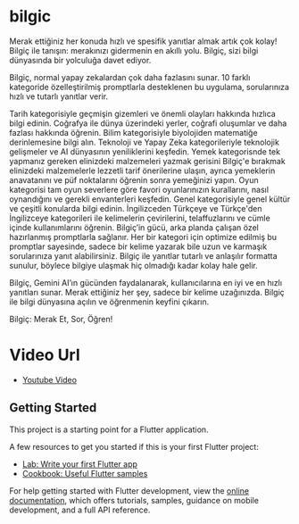 # bilgic

Merak ettiğiniz her konuda hızlı ve spesifik yanıtlar almak artık çok kolay! Bilgiç ile tanışın: merakınızı gidermenin en akıllı yolu. Bilgiç, sizi bilgi dünyasında bir yolculuğa davet ediyor.

Bilgiç, normal yapay zekalardan çok daha fazlasını sunar. 10 farklı kategoride özelleştirilmiş promptlarla desteklenen bu uygulama, sorularınıza hızlı ve tutarlı yanıtlar verir. 

Tarih kategorisiyle geçmişin gizemleri ve önemli olayları hakkında hızlıca bilgi edinin.
Coğrafya ile dünya üzerindeki yerler, coğrafi oluşumlar ve daha fazlası hakkında öğrenin.
Bilim kategorisiyle biyolojiden matematiğe derinlemesine bilgi alın.
Teknoloji ve Yapay Zeka kategorileriyle teknolojik gelişmeler ve AI dünyasının yeniliklerini keşfedin.
Yemek kategorisnde tek yapmanız gereken elinizdeki malzemeleri yazmak gerisini Bilgiç'e bırakmak elinizdeki malzemelerle lezzetli tarif önerilerine ulaşın, ayrıca yemeklerin anavatanını ve püf noktalarını öğrenin sonra yemeğinizi yapın.
Oyun kategorisi tam oyun severlere göre favori oyunlarınızın kurallarını, nasıl oynandığını ve gerekli envanterleri keşfedin.
Genel kategorisiyle genel kültür ve çeşitli konularda bilgi edinin.
İngilizceden Türkçeye ve Türkçe'den İngilizceye kategorileri ile kelimelerin çevirilerini, telaffuzlarını ve cümle içinde kullanımlarını öğrenin.
Bilgiç’in gücü, arka planda çalışan özel hazırlanmış promptlarla sağlanır. Her bir kategori için optimize edilmiş bu promptlar sayesinde, sadece bir kelime yazarak bile uzun ve karmaşık sorularınıza yanıt alabilirsiniz. Bilgiç ile yanıtlar tutarlı ve anlaşılır formatta sunulur, böylece bilgiye ulaşmak hiç olmadığı kadar kolay hale gelir.

Bilgiç, Gemini AI’ın gücünden faydalanarak, kullanıcılarına en iyi ve en hızlı yanıtları sunar. Merak ettiğiniz her şey, sadece bir kelime uzağınızda. Bilgiç ile bilgi dünyasına açılın ve öğrenmenin keyfini çıkarın.

Bilgiç: Merak Et, Sor, Öğren!

# Video Url

- [Youtube Video](https://youtu.be/9zsDDMbfCIU)


## Getting Started

This project is a starting point for a Flutter application.

A few resources to get you started if this is your first Flutter project:

- [Lab: Write your first Flutter app](https://docs.flutter.dev/get-started/codelab)
- [Cookbook: Useful Flutter samples](https://docs.flutter.dev/cookbook)

For help getting started with Flutter development, view the
[online documentation](https://docs.flutter.dev/), which offers tutorials,
samples, guidance on mobile development, and a full API reference.

